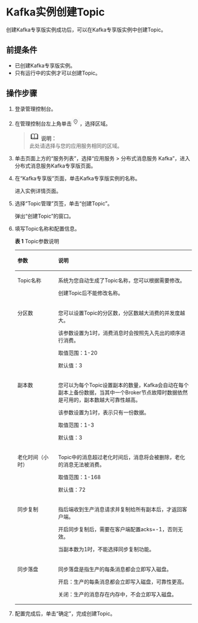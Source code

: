 # Kafka实例创建Topic<a name="ZH-CN_TOPIC_0169047378"></a>

创建Kafka专享版实例成功后，可以在Kafka专享版实例中创建Topic。

## 前提条件<a name="section11712186286"></a>

-   已创建Kafka专享版实例。
-   只有运行中的实例才可以创建Topic。

## 操作步骤<a name="section0249155910409"></a>

1.  登录管理控制台。
2.  在管理控制台左上角单击![](figures/icon-region.png)，选择区域。

    >![](public_sys-resources/icon-note.gif) **说明：**   
    >此处请选择与您的应用服务相同的区域。  

3.  单击页面上方的“服务列表”，选择“应用服务 \> 分布式消息服务 Kafka”，进入分布式消息服务Kafka专享版页面。
4.  在“Kafka专享版”页面，单击Kafka专享版实例的名称。

    进入实例详情页面。

5.  选择“Topic管理”页签，单击“创建Topic”。

    弹出“创建Topic”的窗口。

6.  填写Topic名称和配置信息。

    **表 1**  Topic参数说明

    <a name="table186364410350"></a>
    <table><thead align="left"><tr id="row66474473513"><th class="cellrowborder" valign="top" width="23%" id="mcps1.2.3.1.1"><p id="p7641944173520"><a name="p7641944173520"></a><a name="p7641944173520"></a>参数</p>
    </th>
    <th class="cellrowborder" valign="top" width="77%" id="mcps1.2.3.1.2"><p id="p264154419353"><a name="p264154419353"></a><a name="p264154419353"></a>说明</p>
    </th>
    </tr>
    </thead>
    <tbody><tr id="row8641444183514"><td class="cellrowborder" valign="top" width="23%" headers="mcps1.2.3.1.1 "><p id="p12649444358"><a name="p12649444358"></a><a name="p12649444358"></a>Topic名称</p>
    </td>
    <td class="cellrowborder" valign="top" width="77%" headers="mcps1.2.3.1.2 "><p id="p886312445210"><a name="p886312445210"></a><a name="p886312445210"></a>系统为您自动生成了Topic名称，您可以根据需要修改。</p>
    <p id="p19863142405214"><a name="p19863142405214"></a><a name="p19863142405214"></a>创建Topic后不能修改名称。</p>
    </td>
    </tr>
    <tr id="row196494414358"><td class="cellrowborder" valign="top" width="23%" headers="mcps1.2.3.1.1 "><p id="p10641644103512"><a name="p10641644103512"></a><a name="p10641644103512"></a>分区数</p>
    </td>
    <td class="cellrowborder" valign="top" width="77%" headers="mcps1.2.3.1.2 "><p id="p1064194443517"><a name="p1064194443517"></a><a name="p1064194443517"></a>您可以设置Topic的分区数，分区数越大消费的并发度越大。</p>
    <p id="p515812152115"><a name="p515812152115"></a><a name="p515812152115"></a>该参数设置为1时，消费消息时会按照先入先出的顺序进行消费。</p>
    <p id="p14572074216"><a name="p14572074216"></a><a name="p14572074216"></a>取值范围：1-20</p>
    <p id="p49191315152018"><a name="p49191315152018"></a><a name="p49191315152018"></a>默认值：3</p>
    </td>
    </tr>
    <tr id="row764164413519"><td class="cellrowborder" valign="top" width="23%" headers="mcps1.2.3.1.1 "><p id="p2647442357"><a name="p2647442357"></a><a name="p2647442357"></a>副本数</p>
    </td>
    <td class="cellrowborder" valign="top" width="77%" headers="mcps1.2.3.1.2 "><p id="p133039601910"><a name="p133039601910"></a><a name="p133039601910"></a>您可以为每个Topic设置副本的数量，Kafka会自动在每个副本上备份数据，当其中一个Broker节点故障时数据依然是可用的，副本数越大可靠性越高。</p>
    <p id="p155911384258"><a name="p155911384258"></a><a name="p155911384258"></a>该参数设置为1时，表示只有一份数据。</p>
    <p id="p1420827152712"><a name="p1420827152712"></a><a name="p1420827152712"></a>取值范围：1-3</p>
    <p id="p74201827182717"><a name="p74201827182717"></a><a name="p74201827182717"></a>默认值：3</p>
    </td>
    </tr>
    <tr id="row464194417358"><td class="cellrowborder" valign="top" width="23%" headers="mcps1.2.3.1.1 "><p id="p136464453511"><a name="p136464453511"></a><a name="p136464453511"></a>老化时间（小时）</p>
    </td>
    <td class="cellrowborder" valign="top" width="77%" headers="mcps1.2.3.1.2 "><p id="p166412448357"><a name="p166412448357"></a><a name="p166412448357"></a>Topic中的消息超过老化时间后，消息将会被删除，老化的消息无法被消费。</p>
    <p id="p1367151412910"><a name="p1367151412910"></a><a name="p1367151412910"></a>取值范围：1-168</p>
    <p id="p885211915294"><a name="p885211915294"></a><a name="p885211915294"></a>默认值：72</p>
    </td>
    </tr>
    <tr id="row24651137132"><td class="cellrowborder" valign="top" width="23%" headers="mcps1.2.3.1.1 "><p id="p646518311134"><a name="p646518311134"></a><a name="p646518311134"></a>同步复制</p>
    </td>
    <td class="cellrowborder" valign="top" width="77%" headers="mcps1.2.3.1.2 "><p id="p5290129194418"><a name="p5290129194418"></a><a name="p5290129194418"></a>指后端收到生产消息请求并复制给所有副本后，才返回客户端。</p>
    <p id="p177312016154417"><a name="p177312016154417"></a><a name="p177312016154417"></a>开启同步复制后，需要在客户端配置acks=-1，否则无效。</p>
    <p id="p6199143215378"><a name="p6199143215378"></a><a name="p6199143215378"></a>当副本数为1时，不能选择同步复制功能。</p>
    </td>
    </tr>
    <tr id="row564184403515"><td class="cellrowborder" valign="top" width="23%" headers="mcps1.2.3.1.1 "><p id="p9641944123515"><a name="p9641944123515"></a><a name="p9641944123515"></a>同步落盘</p>
    </td>
    <td class="cellrowborder" valign="top" width="77%" headers="mcps1.2.3.1.2 "><p id="p1164144413516"><a name="p1164144413516"></a><a name="p1164144413516"></a>同步落盘是指生产的每条消息都会立即写入磁盘。</p>
    <p id="p121511193711"><a name="p121511193711"></a><a name="p121511193711"></a>开启：生产的每条消息都会立即写入磁盘，可靠性更高。</p>
    <p id="p0289112616719"><a name="p0289112616719"></a><a name="p0289112616719"></a>关闭：生产的消息存在内存中，不会立即写入磁盘。</p>
    </td>
    </tr>
    </tbody>
    </table>

7.  配置完成后，单击“确定”，完成创建Topic。

